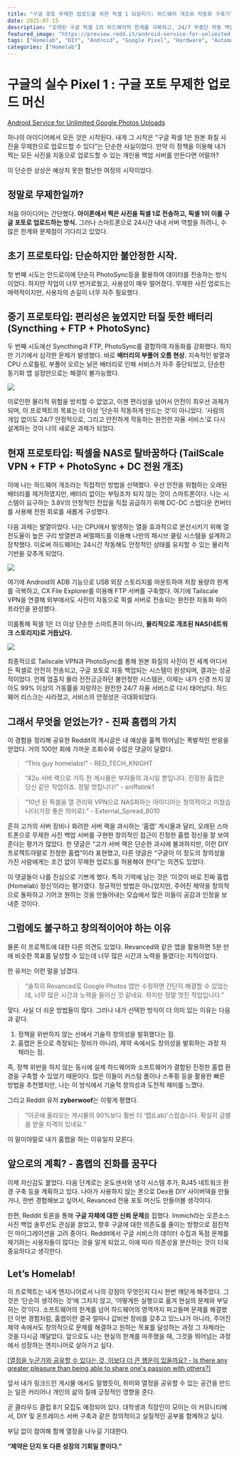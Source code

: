 ```yaml
---
title: "구글 포토 무제한 업로드를 위한 픽셀 1 되살리기: 하드웨어 개조와 자동화 구축기"
date: 2025-07-15
description: "오래된 구글 픽셀 1의 하드웨어적 한계를 극복하고, 24/7 무중단 자동 백업 서버로 재탄생시킨 과정을 기록합니다. 배터리 제거, 전원부 개조, 쿨링 시스템 설계 등 창의적인 문제 해결 과정을 공유합니다."
featured_image: "https://preview.redd.it/android-service-for-unlimited-google-photos-uploads-v0-5vwc4c29qxcf1.png?width=1080&crop=smart&auto=webp&s=57728f4ad0bc0166b23b77876993cb3390ef1c02"
tags: ["Homelab", "DIY", "Android", "Google Pixel", "Hardware", "Automation", "Backup", "Tailscale", "Engineering"]
categories: ["Homelab"]
---
```


# 구글의 실수 Pixel 1 : 구글  포토 무제한 업로드 머신

[Android Service for Unlimited Google Photos Uploads](https://www.reddit.com/r/homelab/comments/1m04ix4/android_service_for_unlimited_google_photos/?utm_source=share&utm_medium=web3x&utm_name=web3xcss&utm_term=1&utm_content=share_button)

하나의 아이디어에서 모든 것은 시작된다. 내게 그 시작은 “구글 픽셀 1은 원본 화질 사진을 무제한으로 업로드할 수 있다”는 단순한 사실이었다. 만약 이 정책을 이용해 내가 찍는 모든 사진을 자동으로 업로드할 수 있는 개인용 백업 서버를 만든다면 어떨까?

이 단순한 상상은 예상치 못한 험난한 여정의 시작이었다.

## **정말로 무제한일까?**

처음 아이디어는 간단했다. **아이폰에서 찍은 사진을 픽셀 1로 전송하고, 픽셀 1이 이를 구글 포토로 업로드하는 방식.** 그러나 스마트폰으로 24시간 내내 서버 역할을 하려니, 수많은 한계와 문제점이 기다리고 있었다.

## **초기 프로토타입: 단순하지만 불안정한 시작.**

첫 번째 시도는 안드로이에 단순히 PhotoSync등을 활용하여 데이터를 전송하는 방식이었다. 하지만 작업이 너무 번거로웠고, 사용성이 매우 떨어졌다. 무제한 사진 업로드는 매력적이지만, 사용자의 손길이 너무 자주 필요했다.

## **중기 프로토타입: 편리성은 높였지만 터질 듯한 배터리 (Syncthing + FTP + PhotoSync)**

두 번째 시도에선 Syncthing과 FTP, PhotoSync를 결합하여 자동화를 강화했다. 하지만 기기에서 심각한 문제가 발생했다. 바로 **배터리의 부풀어 오름 현상.** 지속적인 발열과 CPU 스로틀링, 부풀어 오르는 낡은 배터리로 인해 서비스가 자주 중단되었고, 단순한 동기화 앱 설정만으로는 해결이 불가능했다.

![](https://preview.redd.it/android-service-for-unlimited-google-photos-uploads-v0-1rfjm08cqxcf1.png?width=1080&crop=smart&auto=webp&s=4161d782d30d7ff94dd669e2af4f20ab46354d4f)

이로인한 물리적 위험을 방치할 수 없었고, 이젠 편리성을 넘어서 안전이 최우선 과제가 되며, 이 프로젝트의 목표는 더 이상 ‘단순히 작동하게 만드는 것’이 아니었다. ‘사람의 개입 없이도 24/7 안정적으로, 그리고 안전하게 작동하는 완전한 자율 서비스’로 다시 설계하는 것이 나의 새로운 과제가 되었다.

## **현재 프로토타입: 픽셀을 NAS로 탈바꿈하다 (TailScale VPN + FTP + PhotoSync + DC 전원 개조)**

이에 나는 하드웨어 개조라는 직접적인 방법을 선택했다. 우선 안전을 위협하는 오래된 배터리를 제거하였지만, 배터리 없이는 부팅조차 되지 않는 것이 스마트폰이다. 나는 시스템이 요구하는 3.8V의 안정적인 전압을 직접 공급하기 위해 DC-DC 스텝다운 컨버터를 사용해 전원 회로를 새롭게 구성했다.

다음 과제는 발열이었다. 나는 CPU에서 발생하는 열을 효과적으로 분산시키기 위해 열전도율이 높은 구리 방열판과 써멀패드를 이용해 나만의 패시브 쿨링 시스템을 설계하고 장착했다. 이로써 하드웨어는 24시간 작동해도 안정적인 상태를 유지할 수 있는 물리적 기반을 갖추게 되었다.

![](https://preview.redd.it/android-service-for-unlimited-google-photos-uploads-v0-5vwc4c29qxcf1.png?width=1080&crop=smart&auto=webp&s=57728f4ad0bc0166b23b77876993cb3390ef1c02)

여기에 Android의 ADB 기능으로 USB 외장 스토리지를 마운트하여 저장 용량의 한계를 극복하고, CX File Explorer를 이용해 FTP 서버를 구축했다. 여기에 Tailscale VPN을 연결해 외부에서도 사진이 자동으로 픽셀 서버로 전송되는 완전한 자동화 파이프라인을 완성했다.

이를통해 픽셀 1은 더 이상 단순한 스마트폰이 아니라, **물리적으로 개조된 NAS(네트워크 스토리지)로 거듭났다.**

![](https://preview.redd.it/android-service-for-unlimited-google-photos-uploads-v0-q9e7pg5luxcf1.png?width=1080&crop=smart&auto=webp&s=2b0146bb8bcc0005a71777591324177f67327ca2)

최종적으로 Tailscale VPN과 PhotoSync를 통해 원본 화질의 사진이 전 세계 어디서든 픽셀로 안전히 전송되고, 구글 포토로 자동 백업되는 시스템이 완성되며, 결과는 성공적이었다. 언제 멈출지 몰라 전전긍긍하던 불안정한 시스템은, 이제는 내가 신경 쓰지 않아도 99% 이상의 가동률을 자랑하는 완전한 24/7 자율 서비스로 다시 태어났다. 하드웨어 리스크는 사라졌고, 서비스의 안정성은 극대화되었다.

## **그래서 무엇을 얻었는가? - 진짜 홈랩의 가치**

이 경험을 정리해 공유한 Reddit의 게시글은 내 예상을 훌쩍 뛰어넘는 폭발적인 반응을 얻었다. 거의 100만 회에 가까운 조회수와 수많은 댓글이 달렸다.

> “This guy homelabs!” - RED_TECH_KNIGHT
> 

> “42u 서버 랙으로 가득 찬 게시물은 부자들의 과시일 뿐입니다. 진정한 홈랩은 당신 같은 작업이죠. 정말 멋집니다!” - sniffstink1
> 

> “10년 된 픽셀을 열 관리와 VPN으로 NAS화하는 아이디어는 창의적이고 미쳤습니다(가장 좋은 의미로).” - External_Spread_8010
> 

흔히 고가의 서버 장비나 화려한 서버 랙을 과시하는 ‘홈랩’ 게시물과 달리, 오래된 스마트폰으로 무제한 사진 백업 서버를 구현한 창의적인 접근이 진정한 홈랩 정신을 잘 보여준다는 평가가 많았다. 한 댓글은 “고가 서버 랙은 단순한 과시에 불과하지만, 이런 DIY 프로젝트야말로 진정한 홈랩”이라 표현했고, 다른 댓글은 “구글이 이 정도의 창의성을 가진 사람에게는 조건 없이 무제한 업로드를 허용해야 한다”는 의견도 있었다.

이 댓글들이 나를 진심으로 기쁘게 했다. 특히 기억에 남는 것은 ‘이것이 바로 진짜 홈랩(Homelab) 정신’이라는 평가였다. 정규적인 방법은 아니었지만, 주어진 제약을 창의적으로 돌파하고 기어코 원하는 것을 만들어내는 모습에서 많은 이들이 공감과 인정을 보내준 것이다.

## **그럼에도 불구하고 창의적이어야 하는 이유**

물론 이 프로젝트에 대한 다른 의견도 있었다. Revanced와 같은 앱을 활용하면 5분 만에 비슷한 목표를 달성할 수 있는데 너무 많은 시간과 노력을 들였다는 지적이었다. 

한 유저는 이런 말을 남겼다.

> “솔직히 Revanced로 Google Photos 앱만 수정하면 간단히 해결할 수 있었는데, 너무 많은 시간과 노력을 들이신 것 같네요. 하지만 정말 멋진 작업입니다.”
> 

맞다. 사실 더 쉬운 방법들이 많다. 그러나 내가 선택한 방식이 더 의미 있는 이유는 다음과 같다.

1. 정책을 위반하지 않는 선에서 기술적 창의성을 발휘했다는 점.
2. 홈랩은 돈으로 측정되는 장비가 아니라, 제약 속에서도 창의성을 발휘하는 과정 자체라는 점.

즉, 정책 위반을 하지 않는 동시에 실제 하드웨어와 소프트웨어가 결합된 진정한 홈랩 환경을 구축할 수 있었기 때문이다. 많은 이들이 커스텀 롬이나 스푸핑 등을 활용한 빠른 방법을 추천했지만, 나는 이 방식에서 기술적 창의성과 도전적 재미를 느꼈다.

그리고 Reddit 유저 **zyberwoof**는 이렇게 평했다.

> “이곳에 올라오는 게시물의 90%보다 훨씬 더 ‘랩(Lab)’스럽습니다. 확실히 금별을 받을 자격이 있네요.”
> 

이 말이야말로 내가 홈랩을 하는 이유일지 모른다.

## **앞으로의 계획? - 홈랩의 진화를 꿈꾸다**

이제 자신감도 붙었다. 다음 단계로는 온도센서와 냉각 시스템 추가, RJ45 네트워크 환경 구축 등을 계획하고 있다. 나아가 사용하지 않는 폰으로 Dex용 DIY 사이버덱을 만들거나, 한번 경험해보고 싶어서, Revanced 전용 포토 머신도 만들어볼 생각이다.

한편, Reddit 토론을 통해 **구글 자체에 대한 신뢰 문제**를 접했다. Immich라는 오픈소스 사진 백업 솔루션도 관심을 끌었고, 향후 구글에 대한 의존도를 줄이는 방향으로 점진적인 마이그레이션을 고려 중이다. Reddit에서 구글 서비스의 데이터 수집과 독점 문제를 제기하는 사용자들이 많다는 것을 알게 되었고, 이에 따라 의존성을 분산하는 것이 더욱 중요하다고 생각한다.

## **Let’s Homelab!**

이 프로젝트는 내게 엔지니어로서 나의 강점이 무엇인지 다시 한번 깨닫게 해주었다. 그것은 ‘단순히 생각하는 것’에 그치지 않고, ‘어떻게든 실행으로 옮겨 현실의 문제와 부딪히는 것’이다. 소프트웨어의 한계를 넘어 하드웨어의 영역까지 파고들며 문제를 해결했던 이번 경험처럼, 홈랩이란 결국 얼마나 값비싼 장비를 갖추고 있느냐가 아니라, 주어진 제약 속에서도 창의적으로 문제를 해결하고 원하는 목표를 달성하는 과정 그 자체라는 것을 다시금 깨달았다. 앞으로도 나는 현실의 한계를 마주했을 때, 그것을 뛰어넘는 과정에서 성장하는 엔지니어로 살아가고 싶다.

[[열정을 누군가와 공유할 수 있다는 것, 이보다 더 큰 행운이 있을까요? - Is there any greater pleasure than being able to share one's passion with others?]](https://www.linkedin.com/pulse/%EC%97%B4%EC%A0%95%EC%9D%84-%EB%88%84%EA%B5%B0%EA%B0%80%EC%99%80-%EA%B3%B5%EC%9C%A0%ED%95%A0-%EC%88%98-%EC%9E%88%EB%8B%A4%EB%8A%94-%EA%B2%83-%EC%9D%B4%EB%B3%B4%EB%8B%A4-%EB%8D%94-%ED%81%B0-%ED%96%89%EC%9A%B4%EC%9D%B4-%EC%9E%88%EC%9D%84%EA%B9%8C%EC%9A%94-any-greater-pleasure-so-uv0vc)

앞서 내가 링크드인 게시물 에서도 말했듯이, 취미와 열정을 공유할 수 있는 공간을 만드는 일은 커리어나 개인의 삶의 질에 긍정적인 영향을 준다.

곧 클라우드 클럽 8기 모집도 예정되어 있다. 대학생과 직장인이 모이는 이 커뮤니티에서, DIY 및 온프레미스 서버 구축과 같은 창의적이고 실질적인 공부를 함께하고 싶다.

부담 없이 참여해 함께 열정을 나누길 기대한다.

**“제약은 단지 또 다른 성장의 기회일 뿐이다.”**